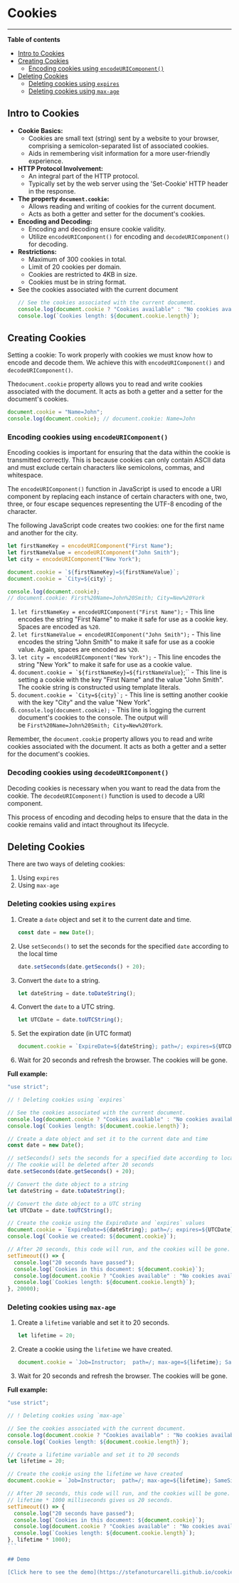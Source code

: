 # Cookies

---

**Table of contents**

- [Intro to Cookies](#intro-to-cookies)
- [Creating Cookies](#creating-cookies)
  - [Encoding cookies using `encodeURIComponent()`](#encoding-cookies-using-encodeuricomponent)
- [Deleting Cookies](#deleting-cookies)
  - [Deleting cookies using `expires`](#deleting-cookies-using-expires)
  - [Deleting cookies using `max-age`](#deleting-cookies-using-max-age)

## Intro to Cookies

- **Cookie Basics:**
  - Cookies are small text (string) sent by a website to your browser, comprising a semicolon-separated list of associated cookies.
  - Aids in remembering visit information for a more user-friendly experience.
- **HTTP Protocol Involvement:**
  - An integral part of the HTTP protocol.
  - Typically set by the web server using the 'Set-Cookie' HTTP header in the response.
- **The property `document.cookie`:**
  - Allows reading and writing of cookies for the current document.
  - Acts as both a getter and setter for the document's cookies.
- **Encoding and Decoding:**
  - Encoding and decoding ensure cookie validity.
  - Utilize `encodeURIComponent()` for encoding and `decodeURIComponent()` for decoding.
- **Restrictions:**
  - Maximum of 300 cookies in total.
  - Limit of 20 cookies per domain.
  - Cookies are restricted to 4KB in size.
  - Cookies must be in string format.
- See the cookies associated with the current document
  ```jsx
  // See the cookies associated with the current document.
  console.log(document.cookie ? "Cookies available" : "No cookies available");
  console.log(`Cookies length: ${document.cookie.length}`);
  ```

## Creating Cookies

Setting a cookie:
To work properly with cookies we must know how to encode and decode them. We achieve this with `encodeURIComponent()` and `decodeURIComponent()`.

The`document.cookie` property allows you to read and write cookies associated with the document. It acts as both a getter and a setter for the document's cookies.

```jsx
document.cookie = "Name=John";
console.log(document.cookie); // document.cookie: Name=John
```

### Encoding cookies using `encodeURIComponent()`

Encoding cookies is important for ensuring that the data within the cookie is transmitted correctly. This is because cookies can only contain ASCII data and must exclude certain characters like semicolons, commas, and whitespace.

The `encodeURIComponent()` function in JavaScript is used to encode a URI component by replacing each instance of certain characters with one, two, three, or four escape sequences representing the UTF-8 encoding of the character.

The following JavaScript code creates two cookies: one for the first name and another for the city.

```jsx
let firstNameKey = encodeURIComponent("First Name");
let firstNameValue = encodeURIComponent("John Smith");
let city = encodeURIComponent("New York");

document.cookie = `${firstNameKey}=${firstNameValue}`;
document.cookie = `City=${city}`;

console.log(document.cookie);
// document.cookie: First%20Name=John%20Smith; City=New%20York
```

1. `let firstNameKey = encodeURIComponent("First Name");` - This line encodes the string "First Name" to make it safe for use as a cookie key. Spaces are encoded as `%20`.
2. `let firstNameValue = encodeURIComponent("John Smith");` - This line encodes the string "John Smith" to make it safe for use as a cookie value. Again, spaces are encoded as `%20`.
3. `let city = encodeURIComponent("New York");` - This line encodes the string "New York" to make it safe for use as a cookie value.
4. `` document.cookie = `${firstNameKey}=${firstNameValue} ``;`` - This line is setting a cookie with the key "First Name" and the value "John Smith". The cookie string is constructed using template literals.
5. `` document.cookie = `City=${city}`; `` - This line is setting another cookie with the key "City" and the value "New York".
6. `console.log(document.cookie);` - This line is logging the current document's cookies to the console. The output will be `First%20Name=John%20Smith; City=New%20York`.

Remember, the `document.cookie` property allows you to read and write cookies associated with the document. It acts as both a getter and a setter for the document's cookies.

### Decoding cookies using `decodeURIComponent()`

Decoding cookies is necessary when you want to read the data from the cookie. The `decodeURIComponent()` function is used to decode a URI component.

This process of encoding and decoding helps to ensure that the data in the cookie remains valid and intact throughout its lifecycle.

## Deleting Cookies

There are two ways of deleting cookies:

1. Using `expires`
2. Using `max-age`

### Deleting cookies using `expires`

1. Create a `date` object and set it to the current date and time.

   ```jsx
   const date = new Date();
   ```

2. Use `setSeconds()` to set the seconds for the specified `date` according to the local time

   ```jsx
   date.setSeconds(date.getSeconds() + 20);
   ```

3. Convert the `date` to a string.

   ```jsx
   let dateString = date.toDateString();
   ```

4. Convert the `date` to a UTC string.

   ```jsx
   let UTCDate = date.toUTCString();
   ```

5. Set the expiration date (in UTC format)

   ```jsx
   document.cookie = `ExpireDate=${dateString}; path=/; expires=${UTCDate}`;
   ```

6. Wait for 20 seconds and refresh the browser. The cookies will be gone.

**Full example:**

```jsx
"use strict";

// ! Deleting cookies using `expires`

// See the cookies associated with the current document.
console.log(document.cookie ? "Cookies available" : "No cookies available");
console.log(`Cookies length: ${document.cookie.length}`);

// Create a date object and set it to the current date and time
const date = new Date();

// setSeconds() sets the seconds for a specified date according to local time
// The cookie will be deleted after 20 seconds
date.setSeconds(date.getSeconds() + 20);

// Convert the date object to a string
let dateString = date.toDateString();

// Convert the date object to a UTC string
let UTCDate = date.toUTCString();

// Create the cookie using the ExpireDate and `expires` values
document.cookie = `ExpireDate=${dateString}; path=/; expires=${UTCDate}`;
console.log(`Cookie we created: ${document.cookie}`);

// After 20 seconds, this code will run, and the cookies will be gone.
setTimeout(() => {
  console.log("20 seconds have passed");
  console.log(`Cookies in this document: ${document.cookie}`);
  console.log(document.cookie ? "Cookies available" : "No cookies available");
  console.log(`Cookies length: ${document.cookie.length}`);
}, 20000);
```

### Deleting cookies using `max-age`

1. Create a `lifetime` variable and set it to 20 seconds.

   ```jsx
   let lifetime = 20;
   ```

2. Create a cookie using the `lifetime` we have created.

   ```jsx
   document.cookie = `Job=Instructor;  path=/; max-age=${lifetime}; SameSite=Lax; Secure`;
   ```

3. Wait for 20 seconds and refresh the browser. The cookies will be gone.

**Full example:**

````jsx
"use strict";

// ! Deleting cookies using `max-age`

// See the cookies associated with the current document.
console.log(document.cookie ? "Cookies available" : "No cookies available");
console.log(`Cookies length: ${document.cookie.length}`);

// Create a lifetime variable and set it to 20 seconds
let lifetime = 20;

// Create the cookie using the lifetime we have created
document.cookie = `Job=Instructor;  path=/; max-age=${lifetime}; SameSite=Lax; Secure`;

// After 20 seconds, this code will run, and the cookies will be gone.
// lifetime * 1000 milliseconds gives us 20 seconds.
setTimeout(() => {
  console.log("20 seconds have passed");
  console.log(`Cookies in this document: ${document.cookie}`);
  console.log(document.cookie ? "Cookies available" : "No cookies available");
  console.log(`Cookies length: ${document.cookie.length}`);
}, lifetime * 1000);
```

## Demo

[Click here to see the demo](https://stefanoturcarelli.github.io/cookies/)
````
